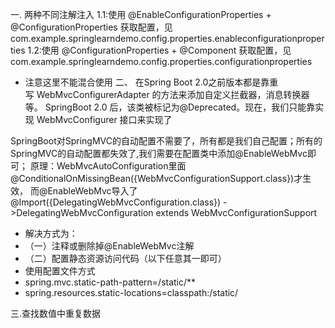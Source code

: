 一. 两种不同注解注入
  1.1:使用 @EnableConfigurationProperties + @ConfigurationProperties 获取配置，见 com.example.springlearndemo.config.properties.enableconfigurationproperties
  1.2:使用 @ConfigurationProperties + @Component 获取配置，见com.example.springlearndemo.config.properties.configurationproperties
   * 注意这里不能混合使用
二、
   在Spring Boot 2.0之前版本都是靠重写 WebMvcConfigurerAdapter 的方法来添加自定义拦截器，消息转换器等。
   SpringBoot 2.0 后，该类被标记为@Deprecated。现在，我们只能靠实现 WebMvcConfigurer 接口来实现了
 
   SpringBoot对SpringMVC的自动配置不需要了，所有都是我们自己配置；所有的SpringMVC的自动配置都失效了,我们需要在配置类中添加@EnableWebMvc即可；
       原理：WebMvcAutoConfiguration里面@ConditionalOnMissingBean({WebMvcConfigurationSupport.class})才生效，
        而@EnableWebMvc导入了 @Import({DelegatingWebMvcConfiguration.class}) ->DelegatingWebMvcConfiguration extends WebMvcConfigurationSupport
 
 * 解决方式为：
 * （一）注释或删除掉@EnableWebMvc注解
 * （二）配置静态资源访问代码（以下任意其一即可）
 *  使用配置文件方式
 * spring.mvc.static-path-pattern=/static/**
 * spring.resources.static-locations=classpath:/static/
 
 三.查找数值中重复数据
